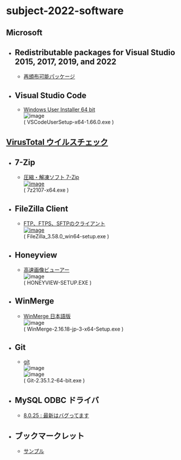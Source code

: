 # subject-2022-software

## Microsoft

- ## Redistributable packages for Visual Studio 2015, 2017, 2019, and 2022
  - [再頒布可能パッケージ](https://docs.microsoft.com/en-us/cpp/windows/latest-supported-vc-redist?view=msvc-170)

- ## Visual Studio Code
  - [Windows User Installer	64 bit](https://code.visualstudio.com/download)\
![image](https://user-images.githubusercontent.com/1501327/160964204-b7ea595e-a263-4854-b30a-b33ad5c278a8.png)\
( VSCodeUserSetup-x64-1.66.0.exe )

## [VirusTotal ウイルスチェック](https://www.virustotal.com/gui/home/upload)

- ## 7-Zip
  - [圧縮・解凍ソフト 7-Zip\
 ![image](https://user-images.githubusercontent.com/1501327/157354191-7317e851-5223-442d-93f5-4207d36b4ef4.png)](https://sevenzip.osdn.jp/)\
 ( 7z2107-x64.exe )

- ## FileZilla Client
  - [FTP、FTPS、SFTPのクライアント\
![image](https://user-images.githubusercontent.com/1501327/157356406-cb368674-ea88-4d66-8bd7-e95b2e120197.png)](https://filezilla-project.org/download.php?show_all=1)\
( FileZilla_3.58.0_win64-setup.exe )

- ## Honeyview
  - [高速画像ビューアー](https://jp.bandisoft.com/honeyview/)\
![image](https://user-images.githubusercontent.com/1501327/160962896-d1924423-4fd3-4909-8946-fc683bfef17d.png)\
( HONEYVIEW-SETUP.EXE )

- ## WinMerge
  - [WinMerge 日本語版](https://winmergejp.bitbucket.io/)\
![image](https://user-images.githubusercontent.com/1501327/160963908-603001d7-65be-464f-8d64-53bb3e07fcbe.png)\
( WinMerge-2.16.18-jp-3-x64-Setup.exe )

- ## Git
  - [git](https://git-scm.com/)\
![image](https://user-images.githubusercontent.com/1501327/160964782-4c7591c8-bcb9-425c-8d5f-20d2c83f21f0.png)\
![image](https://user-images.githubusercontent.com/1501327/160964927-77f76f0b-6140-4ed1-afe6-7986a16bc497.png)\
( Git-2.35.1.2-64-bit.exe )


- ## MySQL ODBC ドライバ
  - [8.0.25 : 最新はバグってます](https://downloads.mysql.com/archives/c-odbc/)



- ## ブックマークレット
  - [サンプル](https://github.com/winofsql/js-bookmarklet-sample)
